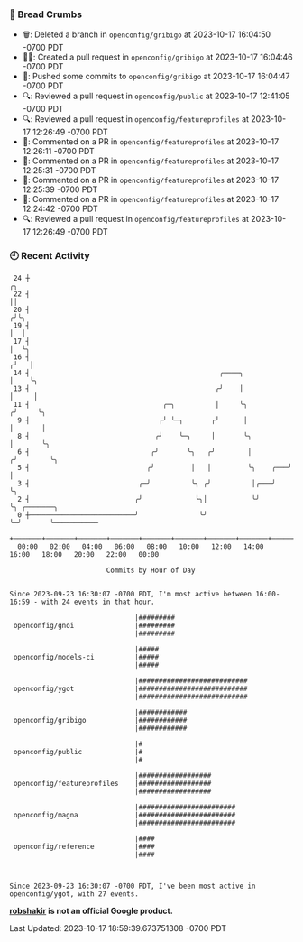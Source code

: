 ### 🍞 Bread Crumbs

 * 🗑: Deleted a branch in `openconfig/gribigo` at 2023-10-17 16:04:50 -0700 PDT
 * ✍🏼: Created a pull request in `openconfig/gribigo` at 2023-10-17 16:04:46 -0700 PDT
 * 🚢: Pushed some commits to `openconfig/gribigo` at 2023-10-17 16:04:47 -0700 PDT
 * 🔍: Reviewed a pull request in  `openconfig/public` at 2023-10-17 12:41:05 -0700 PDT
 * 🔍: Reviewed a pull request in  `openconfig/featureprofiles` at 2023-10-17 12:26:49 -0700 PDT
 * 💬: Commented on a PR in  `openconfig/featureprofiles` at 2023-10-17 12:26:11 -0700 PDT
 * 💬: Commented on a PR in  `openconfig/featureprofiles` at 2023-10-17 12:25:31 -0700 PDT
 * 💬: Commented on a PR in  `openconfig/featureprofiles` at 2023-10-17 12:25:39 -0700 PDT
 * 💬: Commented on a PR in  `openconfig/featureprofiles` at 2023-10-17 12:24:42 -0700 PDT
 * 🔍: Reviewed a pull request in  `openconfig/featureprofiles` at 2023-10-17 12:26:49 -0700 PDT

### 🕘 Recent Activity
```
 24 ┼                                                                    ╭╮
 22 ┤                                                                    ││
 20 ┤                                                                   ╭╯╰╮
 19 ┤                                                                   │  │
 17 ┤                                                                   │  ╰╮
 16 ┤                                                                  ╭╯   │
 14 ┤                                               ╭────╮             │    ╰╮
 13 ┤                                              ╭╯    │             │     │
 11 ┤                                 ╭─╮          │     ╰╮           ╭╯     ╰╮
  9 ┤                                ╭╯ ╰─╮       ╭╯      │           │       │
  8 ┤                               ╭╯    ╰─╮     │       ╰╮          │       ╰╮
  6 ┤                              ╭╯       ╰╮   ╭╯        │         ╭╯        ╰╮
  5 ┤                             ╭╯         │   │         ╰╮    ╭───╯          │
  3 ┤                           ╭─╯          ╰╮ ╭╯          │╭───╯              ╰╮
  2 ┤                          ╭╯             ╰╮│           ╰╯                   ╰╮ ╭───────╮
  0 ┼──────────────────────────╯               ╰╯                                 ╰─╯       ╰───────────
    +───────+───────+───────+───────+───────+───────+───────+───────+───────+───────+───────+───────+────
  00:00   02:00   04:00   06:00   08:00   10:00   12:00   14:00   16:00   18:00   20:00   22:00   00:00   

						Commits by Hour of Day


Since 2023-09-23 16:30:07 -0700 PDT, I'm most active between 16:00-16:59 - with 24 events in that hour.

```



```
                               |#########
 openconfig/gnoi               |#########
                               |#########

                               |#####
 openconfig/models-ci          |#####
                               |#####

                               |###########################
 openconfig/ygot               |###########################
                               |###########################

                               |############
 openconfig/gribigo            |############
                               |############

                               |#
 openconfig/public             |#
                               |#

                               |##################
 openconfig/featureprofiles    |##################
                               |##################

                               |########################
 openconfig/magna              |########################
                               |########################

                               |####
 openconfig/reference          |####
                               |####



Since 2023-09-23 16:30:07 -0700 PDT, I've been most active in openconfig/ygot, with 27 events.

```
**[robshakir](mailto:robjs@google.com) is not an official Google product.**  


Last Updated: 2023-10-17 18:59:39.673751308 -0700 PDT
